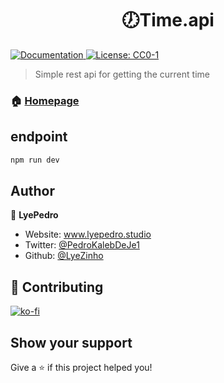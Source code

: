 <h1 align="center">🕖Time.api</h1>
<p>
  <a href="www.docs.com" target="_blank">
    <img alt="Documentation" src="https://img.shields.io/badge/documentation-no-red.svg" />
  </a>
  <a href="#" target="_blank">
    <img alt="License: CC0-1" src="https://img.shields.io/badge/License-CC0-yellow.svg" />
  </a>
</p>

> Simple rest api for getting the current time

### 🏠 [Homepage](www.readme.com)

## endpoint

```sh
npm run dev
```

## Author

👤 **LyePedro**

* Website: www.lyepedro.studio
* Twitter: [@PedroKalebDeJe1](https://twitter.com/PedroKalebDeJe1)
* Github: [@LyeZinho](https://github.com/LyeZinho)

## 🤝 Contributing

[![ko-fi](https://ko-fi.com/img/githubbutton_sm.svg)](https://ko-fi.com/U7U77O1P6)

## Show your support

Give a ⭐️ if this project helped you!

